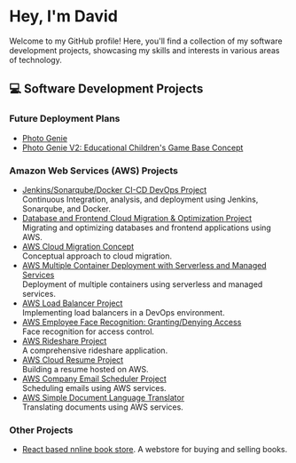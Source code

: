 # Hey, I'm David

Welcome to my GitHub profile! Here, you'll find a collection of my software development projects, showcasing my skills and interests in various areas of technology.

## 💻 Software Development Projects

### Future Deployment Plans

- [Photo Genie](https://github.com/Student64-bit/AWS-Rideshare-Project)
- [Photo Genie V2: Educational Children's Game Base Concept](https://github.com/Student64-bit/Photo-Genie---AWS-Project)

### Amazon Web Services (AWS) Projects

- [Jenkins/Sonarqube/Docker CI-CD DevOps Project](https://github.com/Student64-bit/Jenkins-Sonarqube-Docker-CI-CD-Continuous-Integration-analyzation-and-deployment-Devops-Project-)  
  Continuous Integration, analysis, and deployment using Jenkins, Sonarqube, and Docker.
- [Database and Frontend Cloud Migration & Optimization Project](https://github.com/Student64-bit/Database-and-Frontend-Cloud-Migration-Optimization-Project-Using-AWS)  
  Migrating and optimizing databases and frontend applications using AWS.
- [AWS Cloud Migration Concept](https://github.com/Student64-bit/My-Approach-to-Cloud-Migration-Concept-for-later-Project-)  
  Conceptual approach to cloud migration.
- [AWS Multiple Container Deployment with Serverless and Managed Services](https://github.com/Student64-bit/AWS-Multiple-Container-Deployment-with-Serverless-and-Managed-Services-Project---DevOps)  
  Deployment of multiple containers using serverless and managed services.
- [AWS Load Balancer Project](https://github.com/Student64-bit/AWS-Devops-project-with-the-use-of-Load-Balancers)  
  Implementing load balancers in a DevOps environment.
- [AWS Employee Face Recognition: Granting/Denying Access](https://github.com/Student64-bit/AWS-Employee-Face-Recognition-Granting-Denying-Access-Project)  
  Face recognition for access control.
- [AWS Rideshare Project](https://github.com/Student64-bit/AWS-Rideshare-Project)  
  A comprehensive rideshare application.
- [AWS Cloud Resume Project](https://github.com/Student64-bit/AWS-Cloud-Resume-Project)  
  Building a resume hosted on AWS.
- [AWS Company Email Scheduler Project](https://github.com/Student64-bit/AWS-Company-Email-Scheduler-Project)  
  Scheduling emails using AWS services.
- [AWS Simple Document Language Translator](https://github.com/Student64-bit/AWS-Simple-Document-Language-Translator)  
  Translating documents using AWS services.

### Other Projects

- [React based nnline book store](https://youtu.be/VjaLsgd4SuA).
  A webstore for buying and selling books.




